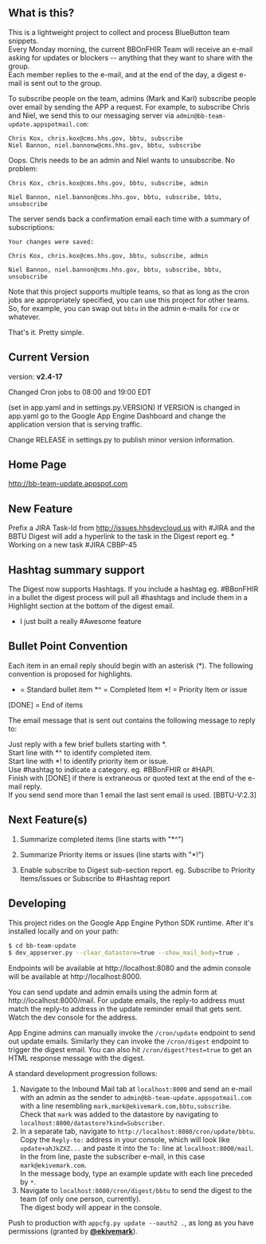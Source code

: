 ## What is this?

This is a lightweight project to collect and process BlueButton team snippets.  
Every Monday morning, the current BBOnFHIR Team will receive an e-mail asking for updates or blockers 
-- anything that they want to share with the group.  
Each member replies to the e-mail, and at the end of the day, 
a digest e-mail is sent out to the group.

To subscribe people on the team, admins (Mark and Karl) 
subscribe people over email by sending the APP a request. 
For example, to subscribe Chris and Niel, 
we send this to our messaging server via `admin@bb-team-update.appspotmail.com`:

    Chris Kox, chris.kox@cms.hhs.gov, bbtu, subscribe  
    Niel Bannon, niel.bannonw@cms.hhs.gov, bbtu, subscribe


Oops. Chris needs to be an admin and Niel wants to unsubscribe. No problem:


    Chris Kox, chris.kox@cms.hhs.gov, bbtu, subscribe, admin

    Niel Bannon, niel.bannon@cms.hhs.gov, bbtu, subscribe, bbtu, unsubscribe

The server sends back a confirmation email each time with a summary of subscriptions:

    Your changes were saved:

    Chris Kox, chris.kox@cms.hhs.gov, bbtu, subscribe, admin

    Niel Bannon, niel.bannon@cms.hhs.gov, bbtu, subscribe, bbtu, unsubscribe


Note that this project supports multiple teams, 
so that as long as the cron jobs are appropriately specified, 
you can use this project for other teams.  
So, for example, you can swap out `bbtu` in the admin e-mails for `ccw` or whatever.

That's it. Pretty simple. 

## Current Version

version: **v2.4-17**

Changed Cron jobs to 08:00 and 19:00 EDT

(set in app.yaml and in settings.py.VERSION)
If VERSION is changed in app.yaml go to the Google App Engine Dashboard and change the 
application version that is serving traffic.

Change RELEASE in settings.py to publish minor version information.


## Home Page

http://bb-team-update.appspot.com

## New Feature

Prefix a JIRA Task-Id from http://issues.hhsdevcloud.us with #JIRA and the 
BBTU Digest will add a hyperlink to the task in the Digest report
eg. 
    * Working on a new task #JIRA CBBP-45
        

## Hashtag summary support

The Digest now supports Hashtags. If you include a hashtag eg. #BBonFHIR in a bullet
the digest process will pull all #hashtags and include them in a Highlight section 
at the bottom of the digest email. 

* I just built a really #Awesome feature


## Bullet Point Convention

Each item in an email reply should begin with an asterisk (*).
The following convention is proposed for highlights.

*  = Standard bullet item
*^ = Completed Item
*! = Priority Item or issue

[DONE] = End of items

The email message that is sent out contains the following message to reply to:


   Just reply with a few brief bullets starting with *.  
   Start line with *^ to identify completed item.  
   Start line with *! to identify priority item or issue.  
   Use #hashtag to indicate a category. eg. #BBonFHIR or #HAPI.  
   Finish with [DONE] if there is extraneous or quoted text at the end of the e-mail reply.  
   If you send send more than 1 email the last sent email is used. [BBTU-V:2.3]  
 
 
## Next Feature(s)

1. Summarize completed items (line starts with "*^")
2. Summarize Priority items or issues (line starts with "*!")
 
3. Enable subscribe to Digest sub-section report.
eg. Subscribe to Priority Items/Issues or Subscribe to #Hashtag report

## Developing

This project rides on the Google App Engine Python SDK runtime. 
After it's installed locally and on your path:

```bash
$ cd bb-team-update
$ dev_appserver.py --clear_datastore=true --show_mail_body=true .
```

Endpoints will be available at http://localhost:8080 and 
the admin console will be available at http://localhost:8000. 

You can send update and admin emails using the admin form at http://localhost:8000/mail. 
For update emails, the reply-to address must match the reply-to address in the update reminder 
email that gets sent. Watch the dev console for the address.

App Engine admins can manually invoke the `/cron/update` endpoint to send out update emails. 
Similarly they can invoke the `/cron/digest` endpoint to trigger the digest email. 
You can also hit `/cron/digest?test=true` to get an HTML response message with the digest.

A standard development progression follows:

1. Navigate to the Inbound Mail tab at `localhost:8000` and send an e-mail 
with an admin as the sender to `admin@bb-team-update.appspotmail.com` 
with a line resembling `mark,mark@ekivemark.com,bbtu,subscribe`.  
Check that `mark` was added to the datastore by navigating 
to `localhost:8000/datastore?kind=Subscriber`.
2. In a separate tab, navigate to `http://localhost:8080/cron/update/bbtu`.  
Copy the `Reply-to:` address in your console, which will look like `update+ahJkZXZ...` 
and paste it into the `To:` line at `localhost:8000/mail`.  
In the from line, paste the subscriber e-mail, in this case `mark@ekivemark.com`.  
In the message body, type an example update with each line preceded by `*`.  
3. Navigate to `localhost:8080/cron/digest/bbtu` to send the digest to the team 
(of only one person, currently).  
The digest body will appear in the console.  

Push to production with `appcfg.py update --oauth2 .`, as long as you have permissions 
(granted by [**@ekivemark**](https://github.com/ekivemark)).


